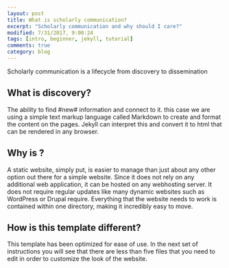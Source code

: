 ```yaml
---
layout: post
title: What is scholarly communication?
excerpt: "Scholarly communication and why should I care?"
modified: 7/31/2017, 9:00:24
tags: [intro, beginner, jekyll, tutorial]
comments: true
category: blog
---
```


Scholarly communication is a lifecycle from discovery to dissemination

## What is discovery?
The ability to find #new# information and connect to it. this case we are using a simple text markup language called Markdown to create and format the content on the pages. Jekyll can interpret this and convert it to html that can be rendered in any browser.

## Why is ?
A static website, simply put, is easier to manage than just about any other option out there for a simple website. Since it does not rely on any additional web application, it can be hosted on any webhosting server. It does not require regular updates like many dynamic websites such as WordPress or Drupal require. Everything that the website needs to work is contained within one directory, making it incredibly easy to move.

## How is this template different?
This template has been optimized for ease of use. In the next set of instructions you will see that there are less than five files that you need to edit in order to customize the look of the website.
